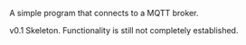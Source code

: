 A simple program that connects to a MQTT broker. 

v0.1 Skeleton. Functionality is still not completely established.
